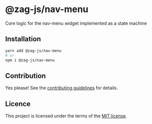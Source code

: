 # @zag-js/nav-menu

Core logic for the nav-menu widget implemented as a state machine

## Installation

```sh
yarn add @zag-js/nav-menu
# or
npm i @zag-js/nav-menu
```

## Contribution

Yes please! See the [contributing guidelines](https://github.com/chakra-ui/zag/blob/main/CONTRIBUTING.md) for details.

## Licence

This project is licensed under the terms of the [MIT license](https://github.com/chakra-ui/zag/blob/main/LICENSE).
